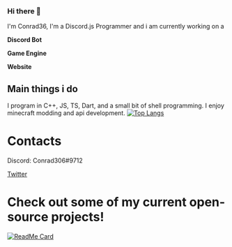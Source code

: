 ### Hi there 👋

I'm Conrad36, I'm a Discord.js Programmer and i am currently working on a 

**Discord Bot**

**Game Engine**

**Website**

## Main things i do

I program in C++, JS, TS, Dart, and a small bit of shell programming. 
I enjoy minecraft modding and api development. 
[![Top Langs](https://github-readme-stats.vercel.app/api/top-langs/?username=conrad36&layout=compact&theme=onedark&hide_border=true&title_color=fff)](https://github.com/conrad36)

# Contacts 
Discord: Conrad306#9712

[Twitter](https://twitter.com/Conrad_306)

# Check out some of my current open-source projects!
[![ReadMe Card](https://github-readme-stats.vercel.app/api/pin/?username=conrad36&repo=phentixengine&theme=dark&hide_border=true)](https://github.com/Conrad36/PhentixEngine)
